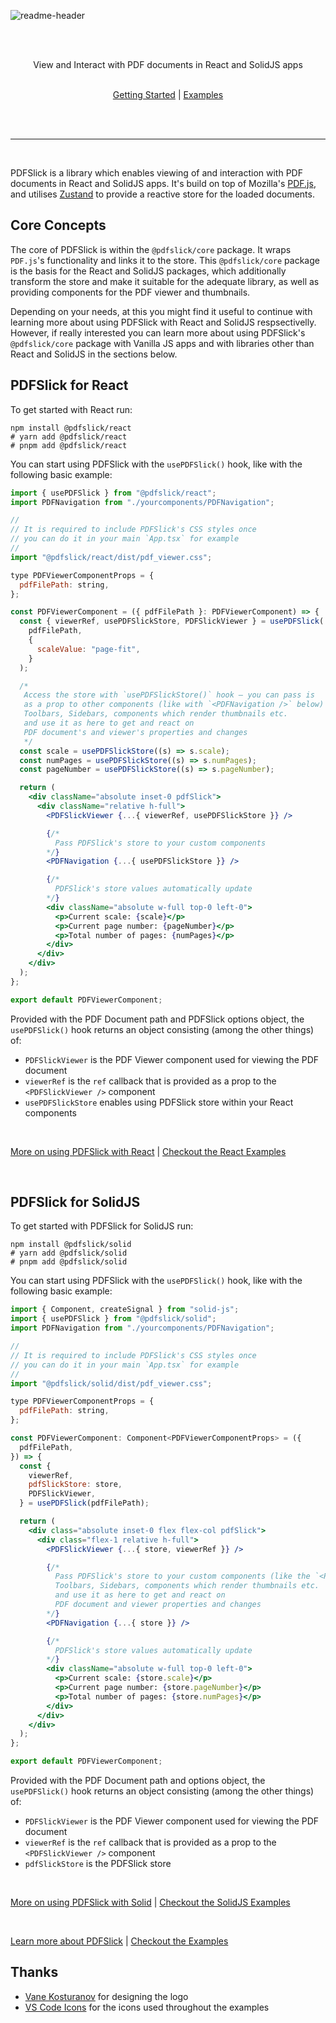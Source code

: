 <br><br>

![readme-header](https://pdfslick.dev/pdfslick_logo.svg)

<br><br>

<div align="center">
View and Interact with PDF documents in React and SolidJS apps
<br><br>

[Getting Started](https://pdfslick.dev/docs) | [Examples](https://pdfslick.dev/examples)

<br><br>

</div>

---

<br>

PDFSlick is a library which enables viewing of and interaction with PDF documents in React and SolidJS apps.
It's build on top of Mozilla's [PDF.js](https://github.com/mozilla/pdf.js), and utilises [Zustand](https://github.com/pmndrs/zustand) to provide a reactive store for the loaded documents.

## Core Concepts

The core of PDFSlick is within the `@pdfslick/core` package. It wraps `PDF.js`'s functionality and links it to the store. This `@pdfslick/core` package is the basis for the React and SolidJS packages, which additionally transform the store and make it suitable for the adequate library, as well as providing components for the PDF viewer and thumbnails.

Depending on your needs, at this you might find it useful to continue with learning more about using PDFSlick with React and SolidJS respsectivelly. However, if really interested you can learn more about using PDFSlick's `@pdfslick/core` package with Vanilla JS apps and with libraries other than React and SolidJS in the sections below.

## PDFSlick for React

To get started with React run:

```shell
npm install @pdfslick/react
# yarn add @pdfslick/react
# pnpm add @pdfslick/react
```

You can start using PDFSlick with the `usePDFSlick()` hook, like with the following basic example:

```jsx
import { usePDFSlick } from "@pdfslick/react";
import PDFNavigation from "./yourcomponents/PDFNavigation";

//
// It is required to include PDFSlick's CSS styles once
// you can do it in your main `App.tsx` for example
//
import "@pdfslick/react/dist/pdf_viewer.css";

type PDFViewerComponentProps = {
  pdfFilePath: string,
};

const PDFViewerComponent = ({ pdfFilePath }: PDFViewerComponent) => {
  const { viewerRef, usePDFSlickStore, PDFSlickViewer } = usePDFSlick(
    pdfFilePath,
    {
      scaleValue: "page-fit",
    }
  );

  /*
   Access the store with `usePDFSlickStore()` hook — you can pass is
   as a prop to other components (like with `<PDFNavigation />` below)
   Toolbars, Sidebars, components which render thumbnails etc. 
   and use it as here to get and react on 
   PDF document's and viewer's properties and changes
   */
  const scale = usePDFSlickStore((s) => s.scale);
  const numPages = usePDFSlickStore((s) => s.numPages);
  const pageNumber = usePDFSlickStore((s) => s.pageNumber);

  return (
    <div className="absolute inset-0 pdfSlick">
      <div className="relative h-full">
        <PDFSlickViewer {...{ viewerRef, usePDFSlickStore }} />

        {/*
          Pass PDFSlick's store to your custom components
        */}
        <PDFNavigation {...{ usePDFSlickStore }} />

        {/*
          PDFSlick's store values automatically update
        */}
        <div className="absolute w-full top-0 left-0">
          <p>Current scale: {scale}</p>
          <p>Current page number: {pageNumber}</p>
          <p>Total number of pages: {numPages}</p>
        </div>
      </div>
    </div>
  );
};

export default PDFViewerComponent;
```

Provided with the PDF Document path and PDFSlick options object, the `usePDFSlick()` hook returns an object consisting (among the other things) of:

- `PDFSlickViewer` is the PDF Viewer component used for viewing the PDF document
- `viewerRef` is the `ref` callback that is provided as a prop to the `<PDFSlickViewer />` component
- `usePDFSlickStore` enables using PDFSlick store within your React components

<br>

[More on using PDFSlick with React](https://pdfslick.dev/docs/react) | [Checkout the React Examples](./apps/web/examples)

<br>

## PDFSlick for SolidJS

To get started with PDFSlick for SolidJS run:

```shell
npm install @pdfslick/solid
# yarn add @pdfslick/solid
# pnpm add @pdfslick/solid
```

You can start using PDFSlick with the `usePDFSlick()` hook, like with the following basic example:

```jsx
import { Component, createSignal } from "solid-js";
import { usePDFSlick } from "@pdfslick/solid";
import PDFNavigation from "./yourcomponents/PDFNavigation";

//
// It is required to include PDFSlick's CSS styles once
// you can do it in your main `App.tsx` for example
//
import "@pdfslick/solid/dist/pdf_viewer.css";

type PDFViewerComponentProps = {
  pdfFilePath: string,
};

const PDFViewerComponent: Component<PDFViewerComponentProps> = ({
  pdfFilePath,
}) => {
  const {
    viewerRef,
    pdfSlickStore: store,
    PDFSlickViewer,
  } = usePDFSlick(pdfFilePath);

  return (
    <div class="absolute inset-0 flex flex-col pdfSlick">
      <div class="flex-1 relative h-full">
        <PDFSlickViewer {...{ store, viewerRef }} />

        {/*
          Pass PDFSlick's store to your custom components (like the `<PDFNavigation />` below) —
          Toolbars, Sidebars, components which render thumbnails etc.
          and use it as here to get and react on 
          PDF document and viewer properties and changes
        */}
        <PDFNavigation {...{ store }} />

        {/*
          PDFSlick's store values automatically update
        */}
        <div className="absolute w-full top-0 left-0">
          <p>Current scale: {store.scale}</p>
          <p>Current page number: {store.pageNumber}</p>
          <p>Total number of pages: {store.numPages}</p>
        </div>
      </div>
    </div>
  );
};

export default PDFViewerComponent;
```

Provided with the PDF Document path and options object, the `usePDFSlick()` hook returns an object consisting (among the other things) of:

- `PDFSlickViewer` is the PDF Viewer component used for viewing the PDF document
- `viewerRef` is the `ref` callback that is provided as a prop to the `<PDFSlickViewer />` component
- `pdfSlickStore` is the PDFSlick store

<br>

[More on using PDFSlick with Solid](https://pdfslick.dev/docs/solid) | [Checkout the SolidJS Examples](./apps/solidweb/src/examples)

<br>

[Learn more about PDFSlick](https://pdfslick.dev) | [Checkout the Examples](https://pdfslick.dev/examples)

## Thanks

- [Vane Kosturanov](https://kosturanov.com/portfolio/logo-branding-design) for designing the logo
- [VS Code Icons](https://github.com/microsoft/vscode-codicons) for the icons used throughout the examples

